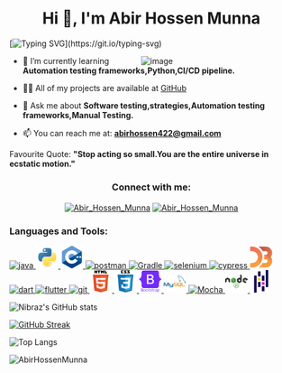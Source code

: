 <h1 align="center">Hi 👋, I'm Abir Hossen Munna</h1>

[![Typing SVG](https://readme-typing-svg.herokuapp.com?font=Fira+Code&size=18&pause=1000&color=2686B0&center=true&vCenter=true&width=450&lines=Software+Quality+%26+Automation+Engineer.)](https://git.io/typing-svg)

<img src="https://github.com/user-attachments/assets/4da58750-f4b7-4cf6-976c-235b21562088" alt="image" width="270" img align="right"/>

- 🌱 I’m currently learning **Automation testing frameworks,Python,CI/CD pipeline.**

- 👨‍💻 All of my projects are available at [GitHub](https://github.com/AbirHossenMunna?tab=repositories)

- 💬 Ask me about **Software testing,strategies,Automation testing frameworks,Manual Testing.**

- 📫 You can reach me at: **abirhossen422@gmail.com**

Favourite Quote: **"Stop acting so small.You are the entire universe in ecstatic motion."**
<h3 align="center">Connect with me:</h3>
<p align="center">
<a href="https://www.linkedin.com/in/md-abir-hossen-munna-832538161/" target="blank"><img align="center" src="https://raw.githubusercontent.com/rahuldkjain/github-profile-readme-generator/master/src/images/icons/Social/linked-in-alt.svg" alt="Abir_Hossen_Munna" height="30" width="40" /></a>
<a href="https://www.facebook.com/profile.php?id=100074190379986" target="blank"><img align="center" src="https://raw.githubusercontent.com/rahuldkjain/github-profile-readme-generator/master/src/images/icons/Social/facebook.svg" alt="Abir_Hossen_Munna" height="30" width="40" /></a>
</p>

<h3 align="left">Languages and Tools:</h3>
<p align="left">  <a href="https://www.java.com/en/" target="_blank" rel="noreferrer"> 
            <img src="https://cdn.jsdelivr.net/gh/devicons/devicon/icons/java/java-original-wordmark.svg" alt="java" width="40" height="40" />
           </a> <a href="https://www.python.org" target="_blank" rel="noreferrer"> <img src="https://raw.githubusercontent.com/devicons/devicon/master/icons/python/python-original.svg" alt="python" width="40" height="40"/> </a><a href="https://www.w3schools.com/cpp/" target="_blank" rel="noreferrer"> <img src="https://raw.githubusercontent.com/devicons/devicon/master/icons/cplusplus/cplusplus-original.svg" alt="cplusplus" width="40" height="40"/> </a> <a href="https://postman.com" target="_blank" rel="noreferrer"> <img src="https://www.vectorlogo.zone/logos/getpostman/getpostman-icon.svg" alt="postman" width="40" height="40"/> </a> <a href="https://gradle.org/" target="_blank" rel="noreferrer"> 
            <img src="https://cdn.jsdelivr.net/gh/devicons/devicon/icons/gradle/gradle-plain-wordmark.svg" alt="Gradle" width="50" height="50" />
           </a>  <a href="https://www.selenium.dev" target="_blank" rel="noreferrer"> <img src="https://raw.githubusercontent.com/detain/svg-logos/780f25886640cef088af994181646db2f6b1a3f8/svg/selenium-logo.svg" alt="selenium" width="40" height="40"/> </a> <a href="https://www.cypress.io" target="_blank" rel="noreferrer"> <img src="https://raw.githubusercontent.com/simple-icons/simple-icons/6e46ec1fc23b60c8fd0d2f2ff46db82e16dbd75f/icons/cypress.svg" alt="cypress" width="40" height="40"/> </a> <a href="https://d3js.org/" target="_blank" rel="noreferrer"> <img src="https://raw.githubusercontent.com/devicons/devicon/master/icons/d3js/d3js-original.svg" alt="d3js" width="40" height="40"/> </a> <a href="https://dart.dev" target="_blank" rel="noreferrer"> <img src="https://www.vectorlogo.zone/logos/dartlang/dartlang-icon.svg" alt="dart" width="40" height="40"/> </a> <a href="https://flutter.dev" target="_blank" rel="noreferrer"> <img src="https://www.vectorlogo.zone/logos/flutterio/flutterio-icon.svg" alt="flutter" width="40" height="40"/> </a> <a href="https://git-scm.com/" target="_blank" rel="noreferrer"> <img src="https://www.vectorlogo.zone/logos/git-scm/git-scm-icon.svg" alt="git" width="40" height="40"/> </a> <a href="https://www.w3.org/html/" target="_blank" rel="noreferrer"> <img src="https://raw.githubusercontent.com/devicons/devicon/master/icons/html5/html5-original-wordmark.svg" alt="html5" width="40" height="40"/> </a> <a href="https://www.w3schools.com/css/" target="_blank" rel="noreferrer"> <img src="https://raw.githubusercontent.com/devicons/devicon/master/icons/css3/css3-original-wordmark.svg" alt="css3" width="40" height="40"/><a href="https://getbootstrap.com" target="_blank" rel="noreferrer"> <img src="https://raw.githubusercontent.com/devicons/devicon/master/icons/bootstrap/bootstrap-plain-wordmark.svg" alt="bootstrap" width="40" height="40"/> </a>  <a href="https://www.mysql.com/" target="_blank" rel="noreferrer"> <img src="https://raw.githubusercontent.com/devicons/devicon/master/icons/mysql/mysql-original-wordmark.svg" alt="mysql" width="40" height="40"/> </a>
           <a href="https://mochajs.org/" target="_blank" rel="noreferrer"> 
            <img src="https://cdn.jsdelivr.net/gh/devicons/devicon/icons/mocha/mocha-plain.svg" alt="Mocha" width="42" height="42"/>
           </a>
           <a href="https://nodejs.org" target="_blank" rel="noreferrer"> <img src="https://raw.githubusercontent.com/devicons/devicon/master/icons/nodejs/nodejs-original-wordmark.svg" alt="nodejs" width="40" height="40"/> </a> <a href="https://pandas.pydata.org/" target="_blank" rel="noreferrer"> <img src="https://raw.githubusercontent.com/devicons/devicon/2ae2a900d2f041da66e950e4d48052658d850630/icons/pandas/pandas-original.svg" alt="pandas" width="40" height="40"/> </a> </p>

![Nibraz's GitHub stats](https://github-readme-stats.vercel.app/api?username=AbirHossenMunna&theme=algolia&show_icons=true)

[![GitHub Streak](http://github-readme-streak-stats.herokuapp.com?user=AbirHossenMunna&theme=highcontrast)](https://git.io/streak-stats)

![Top Langs](https://github-readme-stats.vercel.app/api/top-langs/?username=AbirHossenMunna&exclude_repo=github-readme-stats,AbirHossenMunna.github.io)

<p align="left"> <img src="https://komarev.com/ghpvc/?username=AbirHossenMunna&label=Profile%20views&color=0e75b6&style=flat" alt="AbirHossenMunna" /> </p>

